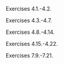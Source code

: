 Exercises 4.1.-4.2.

Exercises 4.3.-4.7.

Exercises 4.8.-4.14.

Exercises 4.15.-4.22.

Exercises 7.9.-7.21.

